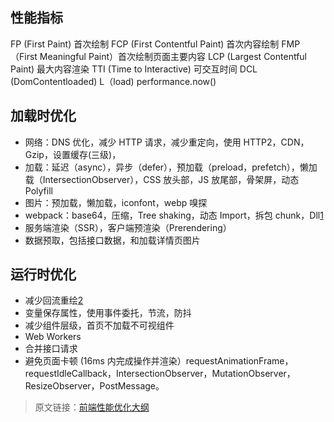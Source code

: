 ## 性能指标

FP (First Paint) 首次绘制
FCP (First Contentful Paint) 首次内容绘制
FMP（First Meaningful Paint）首次绘制页面主要内容
LCP (Largest Contentful Paint) 最大内容渲染
TTI (Time to Interactive) 可交互时间
DCL (DomContentloaded)
L（load)
performance.now()

## 加载时优化

*   网络：DNS 优化，减少 HTTP 请求，减少重定向，使用 HTTP2，CDN，Gzip，设置缓存(三级)，
*   加载：延迟（async），异步（defer），预加载（preload，prefetch），懒加载（IntersectionObserver），CSS 放头部，JS 放尾部，骨架屏，动态 Polyfill
*   图片：预加载，懒加载，iconfont，webp 嗅探
*   webpack：base64，压缩，Tree shaking，动态 Import，拆包 chunk，Dll[1](https://blog.flqin.com/385.html)
*   服务端渲染（SSR），客户端预渲染（Prerendering）
*   数据预取，包括接口数据，和加载详情页图片

## 运行时优化

*   减少回流重绘[2](https://blog.flqin.com/336.html)
*   变量保存属性，使用事件委托，节流，防抖
*   减少组件层级，首页不加载不可视组件
*   Web Workers
*   合并接口请求
*   避免页面卡顿 (16ms 内完成操作并渲染）requestAnimationFrame，requestIdleCallback，IntersectionObserver，MutationObserver，ResizeObserver，PostMessage。




> 原文链接：[前端性能优化大纲](https://blog.flqin.com/410.html)
